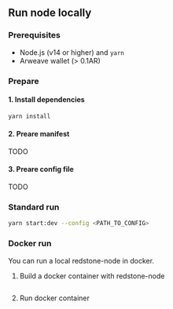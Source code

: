 ## Run node locally
### Prerequisites
- Node.js (v14 or higher) and `yarn`
- Arweave wallet (> 0.1AR)

### Prepare
#### 1. Install dependencies
```bash
yarn install
```

#### 2. Preare manifest
TODO

#### 3. Preare config file
TODO

### Standard run
```bash
yarn start:dev --config <PATH_TO_CONFIG>
```

### Docker run
You can run a local redstone-node in docker.

1. Build a docker container with redstone-node
```bash
```

2. Run docker container
```bash
```
